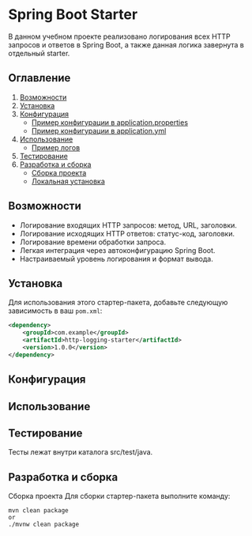 # Spring Boot Starter

В данном учебном проекте реализовано логирования всех HTTP запросов и ответов в Spring Boot, а также данная логика завернута в отдельный starter.

## Оглавление

1. [Возможности](#возможности)
2. [Установка](#установка)
3. [Конфигурация](#конфигурация)
   - [Пример конфигурации в application.properties](#пример-конфигурации-в-applicationproperties)
   - [Пример конфигурации в application.yml](#пример-конфигурации-в-applicationyml)
4. [Использование](#использование)
   - [Пример логов](#пример-логов)
5. [Тестирование](#тестирование)
6. [Разработка и сборка](#разработка-и-сборка)
   - [Сборка проекта](#сборка-проекта)
   - [Локальная установка](#локальная-установка)

## Возможности

- Логирование входящих HTTP запросов: метод, URL, заголовки.
- Логирование исходящих HTTP ответов: статус-код, заголовки.
- Логирование времени обработки запроса.
- Легкая интеграция через автоконфигурацию Spring Boot.
- Настраиваемый уровень логирования и формат вывода.

## Установка

Для использования этого стартер-пакета, добавьте следующую зависимость в ваш `pom.xml`:

```xml
<dependency>
    <groupId>com.example</groupId>
    <artifactId>http-logging-starter</artifactId>
    <version>1.0.0</version>
</dependency>
```

## Конфигурация

## Использование

## Тестирование
Тесты лежат внутри каталога src/test/java.

## Разработка и сборка
Сборка проекта
Для сборки стартер-пакета выполните команду:
```
mvn clean package
or
./mvnw clean package
```


